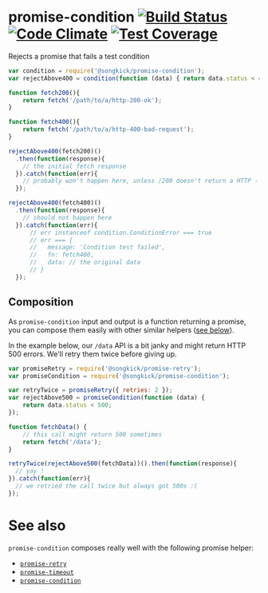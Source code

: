 # promise-condition [![Build Status](https://travis-ci.org/songkick/promise-condition.svg)](https://travis-ci.org/songkick/promise-condition) [![Code Climate](https://codeclimate.com/github/songkick/promise-condition/badges/gpa.svg)](https://codeclimate.com/github/songkick/promise-condition) [![Test Coverage](https://codeclimate.com/github/songkick/promise-condition/badges/coverage.svg)](https://codeclimate.com/github/songkick/promise-condition/coverage)

Rejects a promise that fails a test condition

```js
var condition = require('@songkick/promise-condition');
var rejectAbove400 = condition(function (data) { return data.status < 400; });

function fetch200(){
    return fetch('/path/to/a/http-200-ok');
}

function fetch400(){
    return fetch('/path/to/a/http-400-bad-request');
}

rejectAbove400(fetch200)()
  .then(function(response){
    // the initial fetch response
  }).catch(function(err){
    // probably won't happen here, unless /200 doesn't return a HTTP - 200
  });

rejectAbove400(fetch400)()
  .then(function(response){
    // should not happen here
  }).catch(function(err){
      // err instanceof condition.ConditionError === true
      // err === {
      //   message: 'Condition test failed',
      //   fn: fetch400,
      //   data: // the original data
      // }
  });
```

## Composition

As `promise-condition` input and output is a function returning a promise, you can compose them easily with other similar helpers ([see below](#see-also)).

In the example below, our `/data` API is a bit janky and might return HTTP 500 errors. We'll retry them twice before giving up.

```js
var promiseRetry = require('@songkick/promise-retry');
var promiseCondition = require('@songkick/promise-condition');

var retryTwice = promiseRetry({ retries: 2 });
var rejectAbove500 = promiseCondition(function (data) {
	return data.status < 500;
});

function fetchData() {
    // this call might return 500 sometimes
    return fetch('/data');
}

retryTwice(rejectAbove500(fetchData))().then(function(response){
  // yay !
}).catch(function(err){
  // we retried the call twice but always got 500s :(
});
```

# See also

`promise-condition` composes really well with the following promise helper:

* [`promise-retry`](https://github.com/songkick/promise-retry)
* [`promise-timeout`](https://github.com/songkick/promise-timeout)
* [`promise-condition`](https://github.com/songkick/promise-condition)
